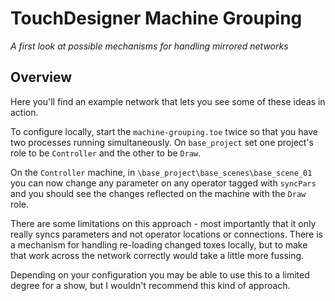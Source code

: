 # TouchDesigner Machine Grouping
*A first look at possible mechanisms for handling mirrored networks*

## Overview
Here you'll find an example network that lets you see some of these ideas in action.

To configure locally, start the `machine-grouping.toe` twice so that you have two processes running simultaneously. On `base_project` set one project's role to be `Controller` and the other to be `Draw`. 

On the `Controller` machine, in `\base_project\base_scenes\base_scene_01` you can now change any parameter on any operator tagged with `syncPars` and you should see the changes reflected on the machine with the `Draw` role. 

There are some limitations on this approach - most importantly that it only really syncs parameters and not operator locations or connections. There is a mechanism for handling re-loading changed toxes locally, but to make that work across the network correctly would take a little more fussing. 

Depending on your configuration you may be able to use this to a limited degree for a show, but I wouldn't recommend this kind of approach.